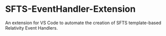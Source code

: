 # SFTS-EventHandler-Extension
An extension for VS Code to automate the creation of SFTS template-based Relativity Event Handlers.

